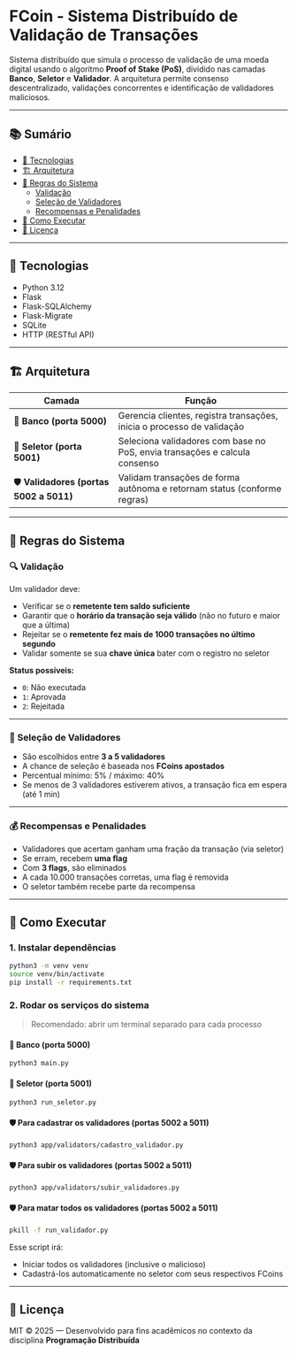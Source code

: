 # FCoin - Sistema Distribuído de Validação de Transações

Sistema distribuído que simula o processo de validação de uma moeda digital usando o algoritmo **Proof of Stake (PoS)**, dividido nas camadas **Banco**, **Seletor** e **Validador**. A arquitetura permite consenso descentralizado, validações concorrentes e identificação de validadores maliciosos.

---

## 📚 Sumário

- [🔧 Tecnologias](#-tecnologias)
- [🏗️ Arquitetura](#-arquitetura)
- [🧠 Regras do Sistema](#-regras-do-sistema)
  - [Validação](#validação)
  - [Seleção de Validadores](#seleção-de-validadores)
  - [Recompensas e Penalidades](#recompensas-e-penalidades)
- [🚀 Como Executar](#-como-executar)
- [📄 Licença](#-licença)

---

## 🔧 Tecnologias

- Python 3.12
- Flask
- Flask-SQLAlchemy
- Flask-Migrate
- SQLite
- HTTP (RESTful API)

---

## 🏗️ Arquitetura

| Camada    | Função |
|-----------|--------|
| 🏦 **Banco (porta 5000)** | Gerencia clientes, registra transações, inicia o processo de validação |
| 🧠 **Seletor (porta 5001)** | Seleciona validadores com base no PoS, envia transações e calcula consenso |
| 🛡️ **Validadores (portas 5002 a 5011)** | Validam transações de forma autônoma e retornam status (conforme regras) |

---

## 🧠 Regras do Sistema

### 🔍 Validação

Um validador deve:
- Verificar se o **remetente tem saldo suficiente**
- Garantir que o **horário da transação seja válido** (não no futuro e maior que a última)
- Rejeitar se o **remetente fez mais de 1000 transações no último segundo**
- Validar somente se sua **chave única** bater com o registro no seletor

**Status possíveis:**
- `0`: Não executada
- `1`: Aprovada
- `2`: Rejeitada

---

### 🧮 Seleção de Validadores

- São escolhidos entre **3 a 5 validadores**
- A chance de seleção é baseada nos **FCoins apostados**
- Percentual mínimo: 5% / máximo: 40%
- Se menos de 3 validadores estiverem ativos, a transação fica em espera (até 1 min)

---

### 💰 Recompensas e Penalidades

- Validadores que acertam ganham uma fração da transação (via seletor)
- Se erram, recebem **uma flag**
- Com **3 flags**, são eliminados
- A cada 10.000 transações corretas, uma flag é removida
- O seletor também recebe parte da recompensa

---

## 🚀 Como Executar

### 1. Instalar dependências

```bash
python3 -m venv venv
source venv/bin/activate
pip install -r requirements.txt
```

### 2. Rodar os serviços do sistema

> Recomendado: abrir um terminal separado para cada processo

#### 🏦 Banco (porta 5000)
```bash
python3 main.py
```

#### 🧠 Seletor (porta 5001)
```bash
python3 run_seletor.py
```

#### 🛡️ Para cadastrar os validadores (portas 5002 a 5011)
```bash
python3 app/validators/cadastro_validador.py
```

#### 🛡️ Para subir os validadores (portas 5002 a 5011)
```bash
python3 app/validators/subir_validadores.py 
```

#### 🛡️ Para matar todos os validadores (portas 5002 a 5011)
```bash
pkill -f run_validador.py
```

Esse script irá:
- Iniciar todos os validadores (inclusive o malicioso)
- Cadastrá-los automaticamente no seletor com seus respectivos FCoins

---

## 📄 Licença

MIT © 2025 — Desenvolvido para fins acadêmicos no contexto da disciplina **Programação Distribuída**